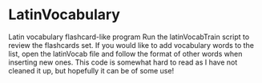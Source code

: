 # LatinVocabulary
Latin vocabulary flashcard-like program 
Run the latinVocabTrain script to review the flashcards set. 
If you would like to add vocabulary words to the list, open the latinVocab file and follow the format of other words when inserting new ones. 
This code is somewhat hard to read as I have not cleaned it up, but hopefully it can be of some use! 
